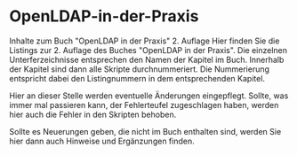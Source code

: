 # OpenLDAP-in-der-Praxis
Inhalte zum Buch "OpenLDAP in der Praxis" 2. Auflage
Hier finden Sie die Listings zur 2. Auflage des Buches "OpenLDAP in der Praxis". Die einzelnen Unterferzeichnisse entsprechen den Namen der Kapitel im Buch.
Innerhalb der Kapitel sind dann alle Skripte durchnummeriert. Die Nummerierung entspricht dabei den Listingnummern in dem entsprechenden Kapitel. 

Hier an dieser Stelle werden eventuelle Änderungen eingepflegt. Sollte, was immer mal passieren kann, der Fehlerteufel zugeschlagen haben, werden hier auch die 
Fehler in den Skripten behoben.

Sollte es Neuerungen geben, die nicht im Buch enthalten sind, werden Sie hier dann auch Hinweise und Ergänzungen finden.

